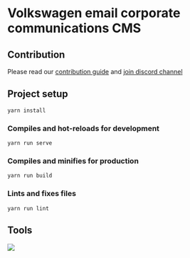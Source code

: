 # Volkswagen email corporate communications CMS

## Contribution

Please read our [contribution guide](https://github.com/whynotearth/Volkswagen-email-corporate-communications-CMS/wiki/Contribution-guide-for-frontend-developers) and [join discord channel](https://discord.gg/hkQr3q)

## Project setup
```
yarn install
```

### Compiles and hot-reloads for development
```
yarn run serve
```

### Compiles and minifies for production
```
yarn run build
```

### Lints and fixes files
```
yarn run lint
```

## Tools

[<img src="https://raw.githubusercontent.com/whynotearth/shinta-mani-wild/master/src/assets/img/browserstack-logo.png">](https://browserstack.com)
